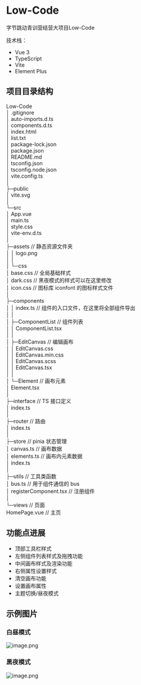 # Low-Code
字节跳动青训营结营大项目Low-Code

技术栈：

- Vue 3
- TypeScript
- Vite
- Element Plus

## 项目目录结构
Low-Code  
│  .gitignore  
│  auto-imports.d.ts  
│  components.d.ts  
│  index.html  
│  list.txt  
│  package-lock.json  
│  package.json  
│  README.md  
│  tsconfig.json  
│  tsconfig.node.json  
│  vite.config.ts  
│    
├─public  
│      vite.svg  
│        
└─src  
    │  App.vue  
    │  main.ts  
    │  style.css  
    │  vite-env.d.ts  
    │    
    ├─assets    // 静态资源文件夹  
    │  │  logo.png  
    │  │    
    │  └─css  
    │          base.css // 全局基础样式  
    │          dark.css // 黑夜模式的样式可以在这里修改  
    │          icon.css // 图标库 iconfont 的图标样式文件  
    │            
    ├─components  
    │  │  index.ts  // 组件的入口文件，在这里将全部组件导出  
    │  │    
    │  ├─ComponentList  // 组件列表  
    │  │      ComponentList.tsx  
    │  │        
    │  ├─EditCanvas // 编辑画布  
    │  │      EditCanvas.css  
    │  │      EditCanvas.min.css  
    │  │      EditCanvas.scss  
    │  │      EditCanvas.tsx  
    │  │        
    │  └─Element // 画布元素  
    │          Element.tsx  
    │            
    ├─interface // TS 接口定义  
    │      index.ts  
    │        
    ├─router    // 路由  
    │      index.ts  
    │        
    ├─store // pinia 状态管理  
    │      canvas.ts    // 画布数据  
    │      elements.ts  // 画布内元素数据  
    │      index.ts  
    │        
    ├─utils // 工具类函数  
    │      bus.ts   // 用于组件通信的 bus  
    │      registerComponent.tsx    // 注册组件  
    │        
    └─views // 页面  
            HomePage.vue    // 主页  

## 功能点进展

- 顶部工具栏样式
- 左侧组件列表样式及拖拽功能
- 中间画布样式及渲染功能
- 右侧属性设置样式
- 清空画布功能
- 设置画布属性
- 主题切换/昼夜模式

## 示例图片

### 白昼模式
![image.png](https://s2.loli.net/2022/08/14/5YaV2oyI9FrSbzA.png)

### 黑夜模式
![image.png](https://s2.loli.net/2022/08/14/f1TGVaEx8yvWz6R.png)
